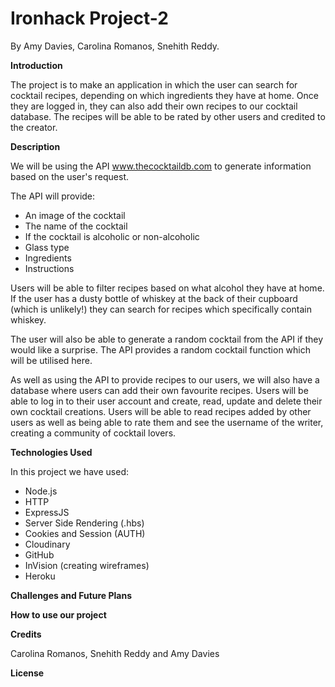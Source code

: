 # Ironhack Project-2 
By Amy Davies, Carolina Romanos, Snehith Reddy.

**Introduction**

The project is to make an application in which the user can search for cocktail recipes, depending on which ingredients they have at home. Once they are logged in, they can also add their own recipes to our cocktail database. The recipes will be able to be rated by other users and credited to the creator.

**Description**

We will be using the API www.thecocktaildb.com to generate information based on the user's request.

The API will provide:

- An image of the cocktail
- The name of the cocktail
- If the cocktail is alcoholic or non-alcoholic
- Glass type
- Ingredients
- Instructions

Users will be able to filter recipes based on what alcohol they have at home. If the user has a dusty bottle of whiskey at the back of their cupboard (which is unlikely!) they can search for recipes which specifically contain whiskey.

The user will also be able to generate a random cocktail from the API if they would like a surprise. The API provides a random cocktail function which will be utilised here.

As well as using the API to provide recipes to our users, we will also have a database where users can add their own favourite recipes. Users will be able to log in to their user account and create, read, update and delete their own cocktail creations. Users will be able to read recipes added by other users as well as being able to rate them and see the username of the writer, creating a community of cocktail lovers. 

**Technologies Used**

In this project we have used:

- Node.js
- HTTP
- ExpressJS
- Server Side Rendering (.hbs)
- Cookies and Session (AUTH)
- Cloudinary
- GitHub 
- InVision (creating wireframes)
- Heroku

**Challenges and Future Plans**

**How to use our project**



**Credits**

Carolina Romanos,
Snehith Reddy and
Amy Davies

**License**


